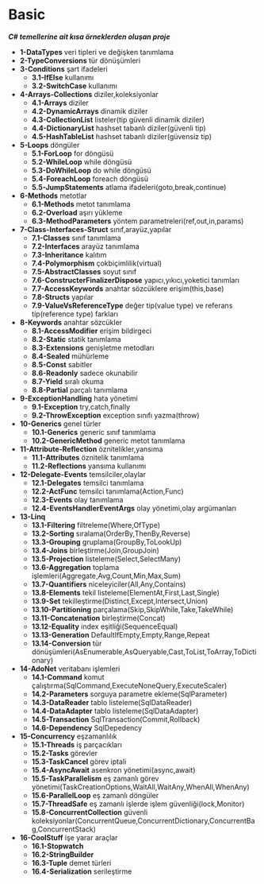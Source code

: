 # Basic
***C# temellerine ait kısa örneklerden oluşan proje***
- **1-DataTypes** veri tipleri ve değişken tanımlama
- **2-TypeConversions** tür dönüşümleri
- **3-Conditions** şart ifadeleri
  - **3.1-IfElse** kullanımı
  - **3.2-SwitchCase** kullanımı
- **4-Arrays-Collections** diziler,koleksiyonlar
  - **4.1-Arrays** diziler
  - **4.2-DynamicArrays** dinamik diziler
  - **4.3-CollectionList** listeler(tip güvenli dinamik diziler)
  - **4.4-DictionaryList** hashset tabanlı diziler(güvenli tip)
  - **4.5-HashTableList** hashset tabanlı diziler(güvensiz tip)
- **5-Loops** döngüler
  - **5.1-ForLoop** for döngüsü
  - **5.2-WhileLoop** while döngüsü
  - **5.3-DoWhileLoop** do while döngüsü
  - **5.4-ForeachLoop** foreach döngüsü
  - **5.5-JumpStatements** atlama ifadeleri(goto,break,continue)
- **6-Methods** metotlar
  - **6.1-Methods** metot tanımlama
  - **6.2-Overload** aşırı yükleme
  - **6.3-MethodParameters** yöntem parametreleri(ref,out,in,params)
- **7-Class-Interfaces-Struct** sınıf,arayüz,yapılar
  - **7.1-Classes** sınıf tanımlama
  - **7.2-Interfaces** arayüz tanımlama
  - **7.3-Inheritance** kalıtım
  - **7.4-Polymorphism** çokbiçimlilik(virtual)
  - **7.5-AbstractClasses** soyut sınıf
  - **7.6-ConstructerFinalizerDispose** yapıcı,yıkıcı,yoketici tanımları
  - **7.7-AccessKeywords** anahtar sözcüklere erişim(this,base)
  - **7.8-Structs** yapılar
  - **7.9-ValueVsReferenceType** değer tip(value type) ve referans tip(reference type) farkları
- **8-Keywords** anahtar sözcükler
  - **8.1-AccessModifier** erişim bildirgeci
  - **8.2-Static** statik tanımlama
  - **8.3-Extensions** genişletme metodları
  - **8.4-Sealed** mühürleme
  - **8.5-Const** sabitler
  - **8.6-Readonly** sadece okunabilir
  - **8.7-Yield** sıralı okuma
  - **8.8-Partial** parçalı tanımlama
- **9-ExceptionHandling** hata yönetimi
  - **9.1-Exception** try,catch,finally
  - **9.2-ThrowException** exception sınıfı yazma(throw)
- **10-Generics** genel türler
  - **10.1-Generics** generic sınıf tanımlama
  - **10.2-GenericMethod** generic metot tanımlama
- **11-Attribute-Reflection** öznitelikler,yansıma
  - **11.1-Attributes** öznitelik tanımlama
  - **11.2-Reflections** yansıma kullanımı
- **12-Delegate-Events** temsilciler,olaylar
  - **12.1-Delegates** temsilci tanımlama
  - **12.2-ActFunc** temsilci tanımlama(Action,Func)
  - **12.3-Events** olay tanımlama
  - **12.4-EventsHandlerEventArgs** olay yönetimi,olay argümanları
- **13-Linq** 
  - **13.1-Filtering** filtreleme(Where,OfType)
  - **13.2-Sorting** sıralama(OrderBy,ThenBy,Reverse)
  - **13.3-Grouping** gruplama(GroupBy,ToLookUp)
  - **13.4-Joins** birleştirme(Join,GroupJoin)
  - **13.5-Projection** listeleme(Select,SelectMany)
  - **13.6-Aggregation** toplama işlemleri(Aggregate,Avg,Count,Min,Max,Sum)
  - **13.7-Quantifiers** niceleyiciler(All,Any,Contains)
  - **13.8-Elements** tekil listeleme(ElementAt,First,Last,Single)
  - **13.9-Set** tekilleştirme(Distinct,Except,Intersect,Union)
  - **13.10-Partitioning** parçalama(Skip,SkipWhile,Take,TakeWhile)
  - **13.11-Concatenation** birleştirme(Concat)
  - **13.12-Equality** index eşitliği(SequenceEqual)
  - **13.13-Generation** DefaultIfEmpty,Empty,Range,Repeat
  - **13.14-Conversion** tür dönüşümleri(AsEnumerable,AsQueryable,Cast,ToList,ToArray,ToDictionary)
- **14-AdoNet** veritabanı işlemleri
  - **14.1-Command** komut çalıştırma(SqlCommand,ExecuteNoneQuery,ExecuteScaler)
  - **14.2-Parameters** sorguya parametre ekleme(SqlParameter)
  - **14.3-DataReader** tablo listeleme(SqlDataReader)
  - **14.4-DataAdapter** tablo listeleme(SqlDataAdapter)
  - **14.5-Transaction** SqlTransaction(Commit,Rollback)
  - **14.6-Dependency** SqlDepedency
- **15-Concurrency** eşzamanlılık
  - **15.1-Threads** iş parçacıkları
  - **15.2-Tasks** görevler
  - **15.3-TaskCancel** görev iptali
  - **15.4-AsyncAwait** asenkron yönetimi(async,await)
  - **15.5-TaskParallelism** eş zamanlı görev yönetimi(TaskCreationOptions,WaitAll,WaitAny,WhenAll,WhenAny)
  - **15.6-ParallelLoop** eş zamanlı döngüler
  - **15.7-ThreadSafe** eş zamanlı işlerde işlem güvenliği(lock,Monitor)
  - **15.8-ConcurrentCollection** güvenli koleksiyonlar(ConcurrentQueue,ConcurrentDictionary,ConcurrentBag,ConcurrentStack)
- **16-CoolStuff** işe yarar araçlar
  - **16.1-Stopwatch** 
  - **16.2-StringBuilder** 
  - **16.3-Tuple** demet türleri
  - **16.4-Serialization** serileştirme